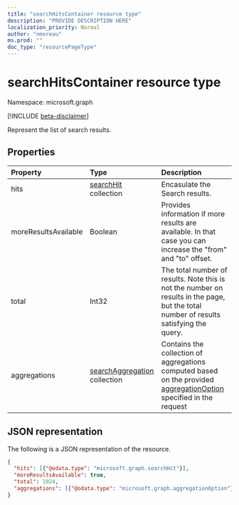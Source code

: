 ```yaml
---
title: "searchHitsContainer resource type"
description: "PROVIDE DESCRIPTION HERE"
localization_priority: Normal
author: "nmoreau"
ms.prod: ""
doc_type: "resourcePageType"
---
```


# searchHitsContainer resource type

Namespace: microsoft.graph

[!INCLUDE [beta-disclaimer](../../includes/beta-disclaimer.md)]

Represent the list of search results.

## Properties

| Property     | Type        | Description |
|:-------------|:------------|:------------|
|hits|[searchHit](searchhit.md) collection|Encasulate the Search results.|
|moreResultsAvailable|Boolean|Provides information if more results are available. In that case you can increase the "from" and "to" offset.|
|total|Int32|The total number of results. Note this is not the number on results in the page, but the total number of results satisfying the query.|
|aggregations|[searchAggregation](searchaggregation.md) collection|Contains the collection of aggregations computed based on the provided [aggregationOption](aggregationOption.md) specified in the request|

## JSON representation

The following is a JSON representation of the resource.

```json
{
  "hits": [{"@odata.type": "microsoft.graph.searchHit"}],
  "moreResultsAvailable": true,
  "total": 1024,
  "aggregations": [{"@odata.type": "microsoft.graph.aggregationOption"}]
}
```
